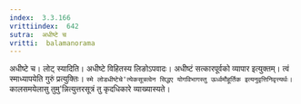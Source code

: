 ```yaml
---
index:  3.3.166
vrittiindex:  642
sutra:  अधीष्टे च
vritti:  balamanorama 
---
```


अधीष्टे च। लोट् स्यादिति। अधीष्टे विहितस्य लिङोऽपवादः। अधीष्टं सत्कारपूर्वको व्यापार इत्युक्तम्। त्वं स्माध्यापयेति गुरुं प्रत्युक्तिः। `स्मे लोडधीष्टेचे'त्येकसूत्रत्वेन सिद्धए योगविभागस्तु ऊर्ध्वमौहूर्तिक इत्यनुवृत्तिनिवृत्त्यर्थः। `कालसमयेलासु तुमु'न्नित्युत्तरसूत्रं तु कृदधिकारे व्याख्यास्यते। 

